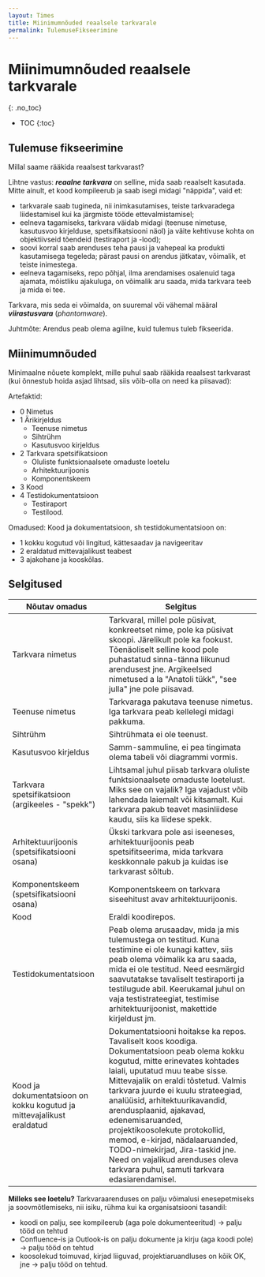 ```yaml
---
layout: Times
title: Miinimumnõuded reaalsele tarkvarale
permalink: TulemuseFikseerimine
---
```


# Miinimumnõuded reaalsele tarkvarale
{: .no_toc}

- TOC
{:toc}

## Tulemuse fikseerimine

Millal saame rääkida reaalsest tarkvarast?

Lihtne vastus: ***reaalne tarkvara*** on selline, mida saab reaalselt kasutada. Mitte ainult, et kood kompileerub ja saab isegi midagi "näppida", vaid et:
- tarkvarale saab tugineda, nii inimkasutamises, teiste tarkvaradega liidestamisel kui ka järgmiste tööde ettevalmistamisel;
- eelneva tagamiseks, tarkvara väidab midagi (teenuse nimetuse, kasutusvoo kirjelduse, spetsifikatsiooni näol) ja väite kehtivuse kohta on objektiivseid tõendeid (testiraport ja -lood);
- soovi korral saab arenduses teha pausi ja vahepeal ka produkti kasutamisega tegeleda; pärast pausi on arendus jätkatav, võimalik, et teiste inimestega.
- eelneva tagamiseks, repo põhjal, ilma arendamises osalenuid taga ajamata, mõistliku ajakuluga, on võimalik aru saada,  mida tarkvara teeb ja mida ei tee.

Tarkvara, mis seda ei võimalda, on suuremal või vähemal määral ***viirastusvara*** (_phantomware_).

Juhtmõte: Arendus peab olema agiilne, kuid tulemus tuleb fikseerida.

## Miinimumnõuded

Minimaalne nõuete komplekt, mille puhul saab rääkida reaalsest tarkvarast (kui õnnestub hoida asjad lihtsad, siis võib-olla on need ka piisavad): 

Artefaktid:

- 0 Nimetus
- 1 Ärikirjeldus
  - Teenuse nimetus
  - Sihtrühm
  - Kasutusvoo kirjeldus
- 2 Tarkvara spetsifikatsioon
  - Oluliste funktsionaalsete omaduste loetelu
  - Arhitektuurijoonis
  - Komponentskeem
- 3 Kood
- 4 Testidokumentatsioon
  - Testiraport
  - Testilood.

Omadused: Kood ja dokumentatsioon, sh testidokumentatsioon on:

- 1 kokku kogutud või lingitud, kättesaadav ja navigeeritav
- 2 eraldatud mittevajalikust teabest
- 3 ajakohane ja kooskõlas.

## Selgitused

| Nõutav omadus             | Selgitus |
|-------------------|-----------|
| Tarkvara nimetus | Tarkvaral, millel pole püsivat, konkreetset nime, pole ka püsivat skoopi.  Järelikult pole ka fookust. Tõenäoliselt selline kood pole puhastatud sinna-tänna liikunud arendusest jne. Argikeelsed nimetused a la "Anatoli tükk", "see julla" jne pole piisavad. |
| Teenuse nimetus | Tarkvaraga pakutava teenuse nimetus. Iga tarkvara peab kellelegi midagi pakkuma. |
| Sihtrühm | Sihtrühmata ei ole teenust. |
| Kasutusvoo kirjeldus | Samm-sammuline, ei pea tingimata olema tabeli või diagrammi vormis. | 
| Tarkvara spetsifikatsioon (argikeeles - "spekk") | Lihtsamal juhul piisab tarkvara oluliste funktsionaalsete omaduste loetelust. Miks see on vajalik? Iga vajadust võib lahendada laiemalt või kitsamalt. Kui tarkvara pakub teavet masinliidese kaudu, siis ka liidese spekk. |
| Arhitektuurijoonis (spetsifikatsiooni osana) | Ükski tarkvara pole asi iseeneses, arhitektuurijoonis peab spetsifitseerima, mida tarkvara keskkonnale pakub ja kuidas ise tarkvarast sõltub. |
| Komponentskeem (spetsifikatsiooni osana) | Komponentskeem on tarkvara siseehitust avav arhitektuurijoonis. |
| Kood | Eraldi koodirepos. |
| Testidokumentatsioon | Peab olema arusaadav, mida ja mis tulemustega on testitud. Kuna testimine ei ole kunagi kattev, siis peab olema võimalik ka aru saada, mida ei ole testitud. Need eesmärgid saavutatakse tavaliselt testiraporti ja testilugude abil. Keerukamal juhul on vaja testistrateegiat, testimise arhitektuurijoonist, makettide kirjeldust jm. |
| Kood ja dokumentatsioon on kokku kogutud ja mittevajalikust eraldatud | Dokumentatsiooni hoitakse ka repos. Tavaliselt koos koodiga. Dokumentatsioon peab olema kokku kogutud, mitte erinevates kohtades laiali, uputatud muu teabe sisse. Mittevajalik on eraldi tõstetud. Valmis tarkvara juurde ei kuulu strateegiad, analüüsid, arhitektuurikavandid, arendusplaanid, ajakavad, edenemisaruanded, projektikoosolekute protokollid, memod, e-kirjad, nädalaaruanded, TODO-nimekirjad, Jira-taskid jne. Need on vajalikud arenduses oleva tarkvara puhul, samuti tarkvara edasiarendamisel. |

**Milleks see loetelu?** Tarkvaraarenduses on palju võimalusi enesepetmiseks ja soovmõtlemiseks, nii isiku, rühma kui ka organisatsiooni tasandil:
- koodi on palju, see kompileerub (aga pole dokumenteeritud) -> palju tööd on tehtud
- Confluence-is ja Outlook-is on palju dokumente ja kirju (aga koodi pole) -> palju tööd on tehtud
- koosolekud toimuvad, kirjad liiguvad, projektiaruandluses on kõik OK, jne -> palju tööd on tehtud.